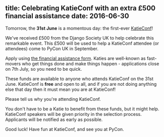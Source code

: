 title: Celebrating KatieConf with an extra £500 financial assistance
date: 2016-06-30
---

Tomorrow, the **31st June** is a momentous day: the first-ever [KatieConf](http://katieconf.xyz)!

We've received £500 from the Django Society UK to help celebrate this remarkable event. This £500 will be used to
help a KatieConf attendee (or attendees) come to PyCon UK in September.

Apply using <a href="https://docs.google.com/forms/d/1JWdkK4pP-USm3duQ-mXdQ6rYEp05lrmqMQ0sSCA5JXw/viewform">the
financial assistance form</a>. Katies are well-known as fast-movers who get things done and make things happen -
applications close on 7th July, so you need to be quick.

These funds are available to anyone who attends KatieConf on the 31st June. KatieConf is **free** and open to all, and
if you are not doing anything else that day then it must mean you are at KatieConf!

Please tell us why you're attending KatieConf.

You don't have to be a Katie to benefit from these funds, but it might help. KatieConf speakers will be given priority
in the selection process. Applicants will be notified as early as possible.

Good luck! Have fun at KatieConf, and see you at PyCon.
